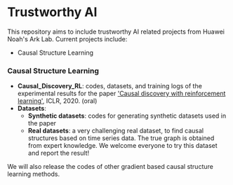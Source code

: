 # Trustworthy AI

This repository aims to include trustworthy AI related projects from Huawei Noah's Ark Lab. 
Current projects include:

- Causal Structure Learning

### Causal Structure Learning

- **Causal_Discovery_RL**:  codes, datasets, and training logs of the experimental results for the paper
 ['Causal discovery with reinforcement learning'](https://openreview.net/forum?id=S1g2skStPB), ICLR, 2020. (oral)
- **Datasets**: 
    - **Synthetic datasets**: codes for generating synthetic datasets used in the paper
    - **Real datasets**: a very challenging real dataset, to find causal structures based on 
    time series data. The true graph is obtained from expert knowledge. We welcome everyone to try this dataset and 
    report the result!

We will also release the codes of other gradient based causal structure learning methods.